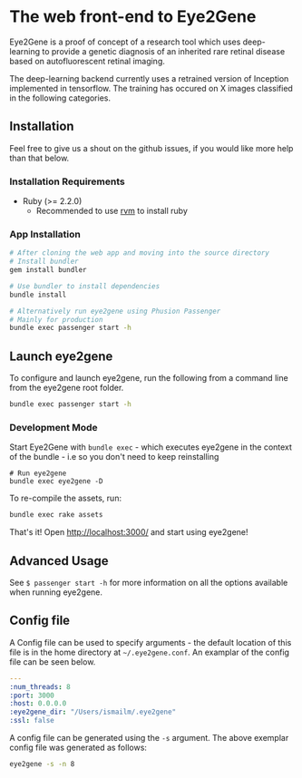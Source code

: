 # The web front-end to Eye2Gene

Eye2Gene is a proof of concept of a research tool which uses deep-learning to provide a genetic diagnosis of an inherited rare retinal disease based on autofluorescent retinal imaging.

The deep-learning backend currently uses a retrained version of Inception implemented in tensorflow.
The training has occured on X images classified in the following categories.

## Installation

Feel free to give us a shout on the github issues, if you would like more help than that below.

### Installation Requirements

* Ruby (>= 2.2.0)
  * Recommended to use [rvm](https://rvm.io/rvm/install) to install ruby

### App Installation

```bash
# After cloning the web app and moving into the source directory
# Install bundler
gem install bundler

# Use bundler to install dependencies
bundle install

# Alternatively run eye2gene using Phusion Passenger
# Mainly for production
bundle exec passenger start -h
```

## Launch eye2gene

To configure and launch eye2gene, run the following from a command line from the eye2gene root folder.

```bash
bundle exec passenger start -h
```

### Development Mode

Start Eye2Gene with `bundle exec` - which executes eye2gene in the context of the bundle - i.e so you don't need to keep reinstalling

```
# Run eye2gene
bundle exec eye2gene -D
```

To re-compile the assets, run:

```sh
bundle exec rake assets
```


That's it! Open [http://localhost:3000/](http://localhost:3000/) and start using eye2gene!

## Advanced Usage

See `$ passenger start -h` for more information on all the options available when running eye2gene.

## Config file

A Config file can be used to specify arguments - the default location of this file is in the home directory at `~/.eye2gene.conf`. An examplar of the config file can be seen below.

```yaml
---
:num_threads: 8
:port: 3000
:host: 0.0.0.0
:eye2gene_dir: "/Users/ismailm/.eye2gene"
:ssl: false
```

A config file can be generated using the `-s` argument. The above exemplar config file was generated as follows:

```bash
eye2gene -s -n 8
```
